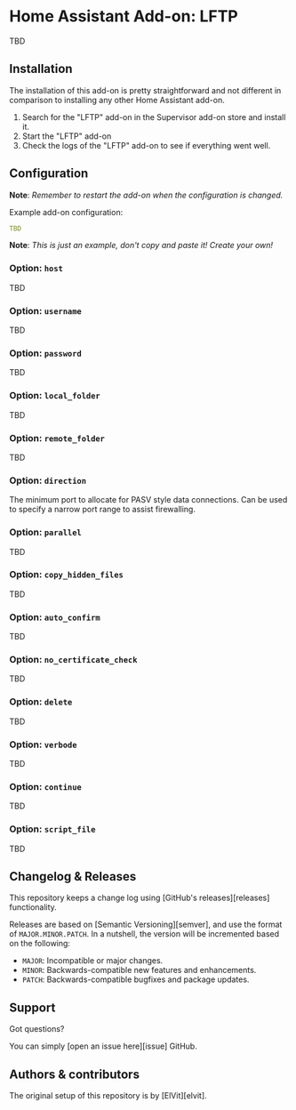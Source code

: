 # Home Assistant Add-on: LFTP

TBD

## Installation

The installation of this add-on is pretty straightforward and not different in
comparison to installing any other Home Assistant add-on.

1. Search for the "LFTP" add-on in the Supervisor add-on store and install it.
1. Start the "LFTP" add-on
1. Check the logs of the "LFTP" add-on to see if everything went well.

## Configuration

**Note**: _Remember to restart the add-on when the configuration is changed._

Example add-on configuration:

```yaml
TBD
```

**Note**: _This is just an example, don't copy and paste it! Create your own!_

### Option: `host`

TBD

### Option: `username`

TBD

### Option: `password`

TBD

### Option: `local_folder`

TBD

### Option: `remote_folder`

TBD

### Option: `direction`

The minimum port to allocate for PASV style data connections. Can be used to
specify a narrow port range to assist firewalling.

### Option: `parallel`

TBD

### Option: `copy_hidden_files`

TBD

### Option: `auto_confirm`

TBD

### Option: `no_certificate_check`

TBD

### Option: `delete`

TBD

### Option: `verbode`

TBD

### Option: `continue`

TBD

### Option: `script_file`

TBD

## Changelog & Releases

This repository keeps a change log using [GitHub's releases][releases]
functionality.

Releases are based on [Semantic Versioning][semver], and use the format
of `MAJOR.MINOR.PATCH`. In a nutshell, the version will be incremented
based on the following:

- `MAJOR`: Incompatible or major changes.
- `MINOR`: Backwards-compatible new features and enhancements.
- `PATCH`: Backwards-compatible bugfixes and package updates.

## Support

Got questions?

You can simply [open an issue here][issue] GitHub.

## Authors & contributors

The original setup of this repository is by [ElVit][elvit].
